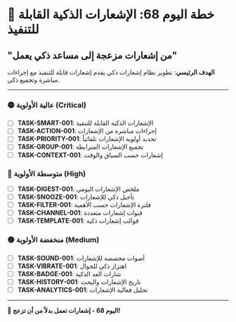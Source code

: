 # 🚀 خطة اليوم 68: الإشعارات الذكية القابلة للتنفيذ
## "من إشعارات مزعجة إلى مساعد ذكي يعمل"

**الهدف الرئيسي**: تطوير نظام إشعارات ذكي يقدم إشعارات قابلة للتنفيذ مع إجراءات مباشرة وتجميع ذكي.

---

### 🟡 عالية الأولوية (Critical)
- [ ] **TASK-SMART-001**: الإشعارات الذكية القابلة للتنفيذ
- [ ] **TASK-ACTION-001**: إجراءات مباشرة من الإشعارات
- [ ] **TASK-PRIORITY-001**: تحديد أولوية الإشعارات تلقائياً
- [ ] **TASK-GROUP-001**: تجميع الإشعارات المترابطة
- [ ] **TASK-CONTEXT-001**: إشعارات حسب السياق والوقت

### 🔵 متوسطة الأولوية (High)
- [ ] **TASK-DIGEST-001**: ملخص الإشعارات اليومي
- [ ] **TASK-SNOOZE-001**: تأجيل ذكي للإشعارات
- [ ] **TASK-FILTER-001**: فلترة الإشعارات حسب الأهمية
- [ ] **TASK-CHANNEL-001**: قنوات إشعارات متعددة
- [ ] **TASK-TEMPLATE-001**: قوالب إشعارات ذكية

### 🟢 منخفضة الأولوية (Medium)
- [ ] **TASK-SOUND-001**: أصوات مخصصة للإشعارات
- [ ] **TASK-VIBRATE-001**: اهتزاز ذكي للجوال
- [ ] **TASK-BADGE-001**: شارات العد الذكية
- [ ] **TASK-HISTORY-001**: تاريخ الإشعارات والبحث
- [ ] **TASK-ANALYTICS-001**: تحليل فعالية الإشعارات

---

**🎊 اليوم 68 - إشعارات تعمل بدلاً من أن تزعج!**